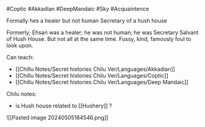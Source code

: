 #Coptic #Akkadian #DeepMandaic #Sky #Acquaintence 

Formally hes a healer but not human
Secretary of a hush house

Formerly; Ehsan was a healer; he was not human; he was Secretary Salvant of Hush House. But not all at the same time. Fussy, kind, famously foul to look upon.

Can teach:
- [[Chillu Notes/Secret histories Chilu Ver/Languages/Akkadian]]
- [[Chillu Notes/Secret histories Chilu Ver/Languages/Coptic]]
- [[Chillu Notes/Secret histories Chilu Ver/Languages/Deep Mandaic]]

Chilu notes:
- is Hush house related to [[Hushery]] ?

![[Pasted image 20240505184546.png]]